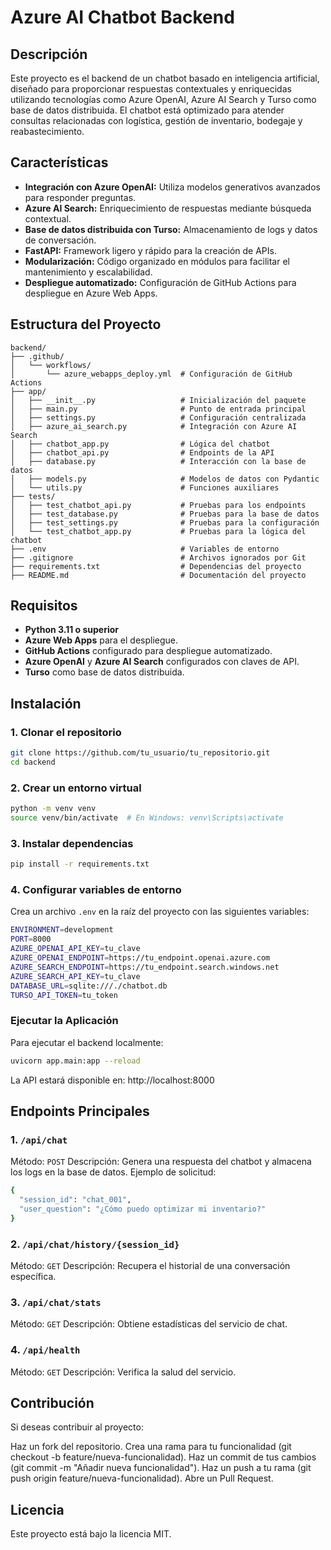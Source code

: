# Azure AI Chatbot Backend  
  
## Descripción  
Este proyecto es el backend de un chatbot basado en inteligencia artificial, diseñado para proporcionar respuestas contextuales y enriquecidas utilizando tecnologías como Azure OpenAI, Azure AI Search y Turso como base de datos distribuida. El chatbot está optimizado para atender consultas relacionadas con logística, gestión de inventario, bodegaje y reabastecimiento.  
  
## Características  
- **Integración con Azure OpenAI:** Utiliza modelos generativos avanzados para responder preguntas.  
- **Azure AI Search:** Enriquecimiento de respuestas mediante búsqueda contextual.  
- **Base de datos distribuida con Turso:** Almacenamiento de logs y datos de conversación.  
- **FastAPI:** Framework ligero y rápido para la creación de APIs.  
- **Modularización:** Código organizado en módulos para facilitar el mantenimiento y escalabilidad.  
- **Despliegue automatizado:** Configuración de GitHub Actions para despliegue en Azure Web Apps.  
  
## Estructura del Proyecto  
```plaintext  
backend/  
├── .github/  
│   └── workflows/  
│       └── azure_webapps_deploy.yml  # Configuración de GitHub Actions  
├── app/  
│   ├── __init__.py                   # Inicialización del paquete  
│   ├── main.py                       # Punto de entrada principal  
│   ├── settings.py                   # Configuración centralizada  
│   ├── azure_ai_search.py            # Integración con Azure AI Search  
│   ├── chatbot_app.py                # Lógica del chatbot  
│   ├── chatbot_api.py                # Endpoints de la API  
│   ├── database.py                   # Interacción con la base de datos  
│   ├── models.py                     # Modelos de datos con Pydantic  
│   └── utils.py                      # Funciones auxiliares  
├── tests/  
│   ├── test_chatbot_api.py           # Pruebas para los endpoints  
│   ├── test_database.py              # Pruebas para la base de datos  
│   ├── test_settings.py              # Pruebas para la configuración  
│   └── test_chatbot_app.py           # Pruebas para la lógica del chatbot  
├── .env                              # Variables de entorno  
├── .gitignore                        # Archivos ignorados por Git  
├── requirements.txt                  # Dependencias del proyecto  
├── README.md                         # Documentación del proyecto  
```

## Requisitos  
- **Python 3.11 o superior**  
- **Azure Web Apps** para el despliegue.  
- **GitHub Actions** configurado para despliegue automatizado.  
- **Azure OpenAI** y **Azure AI Search** configurados con claves de API.  
- **Turso** como base de datos distribuida.  
  
## Instalación  
  
### 1. Clonar el repositorio  
```bash  
git clone https://github.com/tu_usuario/tu_repositorio.git  
cd backend
```

### 2. Crear un entorno virtual
```bash
python -m venv venv  
source venv/bin/activate  # En Windows: venv\Scripts\activate
```

### 3. Instalar dependencias
```bash
pip install -r requirements.txt  
 ```

### 4. Configurar variables de entorno
Crea un archivo `.env` en la raíz del proyecto con las siguientes variables:

```bash
ENVIRONMENT=development  
PORT=8000  
AZURE_OPENAI_API_KEY=tu_clave  
AZURE_OPENAI_ENDPOINT=https://tu_endpoint.openai.azure.com  
AZURE_SEARCH_ENDPOINT=https://tu_endpoint.search.windows.net  
AZURE_SEARCH_API_KEY=tu_clave  
DATABASE_URL=sqlite:///./chatbot.db  
TURSO_API_TOKEN=tu_token  
```

### Ejecutar la Aplicación
Para ejecutar el backend localmente:

```bash
uvicorn app.main:app --reload  
```
La API estará disponible en: http://localhost:8000


## Endpoints Principales 

### 1. `/api/chat`
Método: `POST`
Descripción: Genera una respuesta del chatbot y almacena los logs en la base de datos.
Ejemplo de solicitud:
```bash
{  
  "session_id": "chat_001",  
  "user_question": "¿Cómo puedo optimizar mi inventario?"  
}  
```

### 2. `/api/chat/history/{session_id}`
Método: `GET`
Descripción: Recupera el historial de una conversación específica.

### 3. `/api/chat/stats`
Método: `GET`
Descripción: Obtiene estadísticas del servicio de chat.

### 4. `/api/health`
Método: `GET`
Descripción: Verifica la salud del servicio.


## Contribución
Si deseas contribuir al proyecto:

Haz un fork del repositorio.
Crea una rama para tu funcionalidad (git checkout -b feature/nueva-funcionalidad).
Haz un commit de tus cambios (git commit -m "Añadir nueva funcionalidad").
Haz un push a tu rama (git push origin feature/nueva-funcionalidad).
Abre un Pull Request.

## Licencia
Este proyecto está bajo la licencia MIT.
